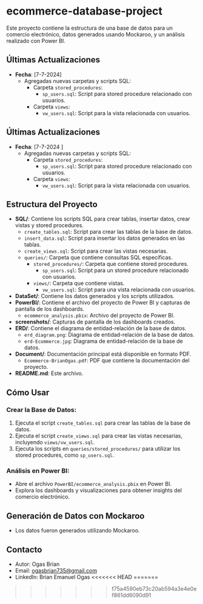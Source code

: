 # ecommerce-database-project
Este proyecto contiene la estructura de una base de datos para un comercio electrónico, datos generados usando Mockaroo, y un análisis realizado con Power BI.
## Últimas Actualizaciones

- **Fecha**: [7-7-2024]
  - Agregadas nuevas carpetas y scripts SQL:
    - Carpeta `stored_procedures`:
      - `sp_users.sql`: Script para stored procedure relacionado con usuarios.
    - Carpeta `views`:
      - `vw_users.sql`: Script para la vista relacionada con usuarios.

## Últimas Actualizaciones

- **Fecha**: [7-7-2024 ]
  - Agregadas nuevas carpetas y scripts SQL:
    - Carpeta `stored_procedures`:
      - `sp_users.sql`: Script para stored procedure relacionado con usuarios.
    - Carpeta `views`:
      - `vw_users.sql`: Script para la vista relacionada con usuarios.

## Estructura del Proyecto

- **SQL/**: Contiene los scripts SQL para crear tablas, insertar datos, crear vistas y stored procedures.
  - `create_tables.sql`: Script para crear las tablas de la base de datos.
  - `insert_data.sql`: Script para insertar los datos generados en las tablas.
  - `create_views.sql`: Script para crear las vistas necesarias.
  - `queries/`: Carpeta que contiene consultas SQL específicas.
    - `stored_procedures/`: Carpeta que contiene stored procedures.
      - `sp_users.sql`: Script para un stored procedure relacionado con usuarios.
    - `views/`: Carpeta que contiene vistas.
      - `vw_users.sql`: Script para una vista relacionada con usuarios.
- **DataSet/**: Contiene los datos generados y los scripts utilizados.
- **PowerBI/**: Contiene el archivo del proyecto de Power BI y capturas de pantalla de los dashboards.
  - `ecommerce_analysis.pbix`: Archivo del proyecto de Power BI.
- **screenshots/**: Capturas de pantalla de los dashboards creados.
- **ERD/**: Contiene el diagrama de entidad-relación de la base de datos.
  - `erd_diagram.png`: Diagrama de entidad-relación de la base de datos.
  - `erd-Ecommerce.jpg`: Diagrama de entidad-relación de la base de datos.
- **Document/**: Documentación principal está disponible en formato PDF.
  - `Ecommerce-BrianOgas.pdf`: PDF que contiene la documentación del proyecto.
- **README.md**: Este archivo.

## Cómo Usar

### Crear la Base de Datos:

1. Ejecuta el script `create_tables.sql` para crear las tablas de la base de datos.
2. Ejecuta el script `create_views.sql` para crear las vistas necesarias, incluyendo `views/vw_users.sql`.
3. Ejecuta los scripts en `queries/stored_procedures/` para utilizar los stored procedures, como `sp_users.sql`.

### Análisis en Power BI:

- Abre el archivo `PowerBI/ecommerce_analysis.pbix` en Power BI.
- Explora los dashboards y visualizaciones para obtener insights del comercio electrónico.

## Generación de Datos con Mockaroo

- Los datos fueron generados utilizando Mockaroo.

## Contacto

- Autor: Ogas Brian
- Email: ogasbrian735@gmail.com
- LinkedIn: Brian Emanuel Ogas
<<<<<<< HEAD
=======


>>>>>>> f75a4590eb73c20ab594a3e4e0ef861dd6090d91

